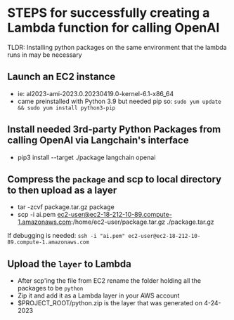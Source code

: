 # STEPS for successfully creating a Lambda function for calling OpenAI

TLDR: Installing python packages on the same environment that the lambda runs in may be necessary

## Launch an EC2 instance

- ie: al2023-ami-2023.0.20230419.0-kernel-6.1-x86_64
- came preinstalled with Python 3.9 but needed pip so: `sudo yum update && sudo yum install python3-pip`

## Install needed 3rd-party Python Packages from calling OpenAI via Langchain's interface

- pip3 install --target ./package langchain openai

## Compress the `package` and scp to local directory to then upload as a layer

- tar -zcvf package.tar.gz package
- scp -i ai.pem ec2-user@ec2-18-212-10-89.compute-1.amazonaws.com:/home/ec2-user/package.tar.gz ./package.tar.gz

If debugging is needed: `ssh -i "ai.pem" ec2-user@ec2-18-212-10-89.compute-1.amazonaws.com`

## Upload the `layer` to Lambda

- After scp'ing the file from EC2 rename the folder holding all the packages to be `python`
- Zip it and add it as a Lambda layer in your AWS account
- $PROJECT_ROOT/python.zip is the layer that was generated on 4-24-2023